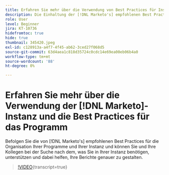 ```yaml
---
title: Erfahren Sie mehr über die Verwendung von Best Practices für Instanzen und Programme [!DNL Marketo]
description: Die Einhaltung der [!DNL Marketo's] empfohlenen Best Practices für die Organisation Ihrer Programme und Ihrer Instanz kann Ihnen und Ihren Kollegen bei der Suche nach dem, was Sie in Ihrer Instanz benötigen, helfen und Ihre Berichterstellung präziser gestalten.
role: User
level: Beginner
jira: KT-10736
hidefromtoc: true
hide: true
thumbnail: 345420.jpeg
exl-id: c128913a-a4f7-4f45-ab62-3ced27f068d5
source-git-commit: 63d4aea1c818d35724c0cdc14e69ea00eb06b4a0
workflow-type: tm+mt
source-wordcount: '88'
ht-degree: 0%

---
```


# Erfahren Sie mehr über die Verwendung der [!DNL Marketo]-Instanz und die Best Practices für das Programm

Befolgen Sie die von [!DNL Marketo's] empfohlenen Best Practices für die Organisation Ihrer Programme und Ihrer Instanz und können Sie und Ihre Kollegen bei der Suche nach dem, was Sie in Ihrer Instanz benötigen, unterstützen und dabei helfen, Ihre Berichte genauer zu gestalten.

>[!VIDEO](https://video.tv.adobe.com/v/345420/?quality=12&learn=on){transcript=true}
